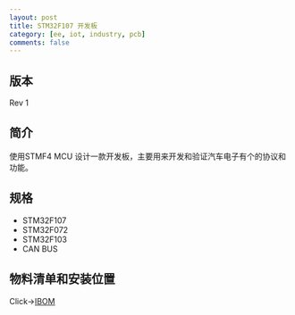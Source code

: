 ```yaml
---
layout: post
title: STM32F107 开发板
category: [ee, iot, industry, pcb]
comments: false
---
```



## 版本
Rev 1

## 简介
使用STMF4 MCU 设计一款开发板，主要用来开发和验证汽车电子有个的协议和功能。

## 规格
- STM32F107
- STM32F072
- STM32F103
- CAN BUS

## 物料清单和安装位置
Click->[IBOM](/static/KiCAD-20200812-STM32F107VC/bom/ibom.html)


